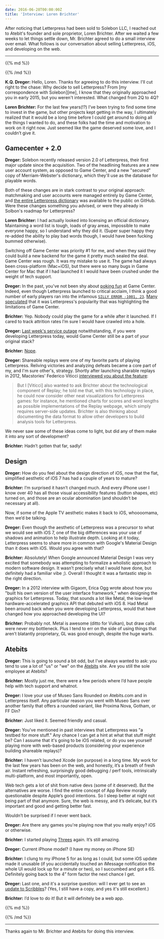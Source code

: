 ```yaml
---
date: 2016-06-28T00:00:00Z
title: 'Interview: Loren Brichter'
---
```


After noticing that Letterpress had been sold to Solebon LLC, I reached out to Atebit's founder and sole proprietor, Loren Brichter. After we waited a few weeks to let things settle down, Mr. Brichter agreed to do a small interview over email. What follows is our conversation about selling Letterpress, iOS, and developing on the web. 

--- 

{{% md %}}
<div class='interview'>
{{% /md %}}

**K.Q. Dreger:** Hello, Loren. Thanks for agreeing to do this interview. I'll cut right to the chase: Why decide to sell  Letterpress? From [my correspondence with Solebon][me], I know that they originally approached you in early 2015, but you weren't interested. What changed from 2Q to 4Q?

**Loren Brichter:** For the last few years(!?) I’ve been trying to find some time to invest in the game, but other projects kept getting in the way, I ultimately realized that it would be a long time before I could get around to doing all the things I wanted to do, and these folks had the time and motivation to work on it right now. Just seemed like the game deserved some love, and I couldn’t give it.


## Gamecenter + 2.0

**Dreger:** Solebon recently released version 2.0 of Letterpress, their first major update since the acquisition. Two of the headlining features are a new user account system, as opposed to Game Center, and a new "secured" copy of Merriam-Webster's dictionary, which they'll use as the database for playable words.

Both of these changes are in stark contrast to your original approach: matchmaking and user accounts were managed entirely by Game Center, and [the entire Letterpress dictionary](https://github.com/Atebits/Words) was available to the public on GitHub. Were these changes something you advised, or were they already in Solbon's roadmap for  Letterpress?  

**Loren Brichter:** I had actually looked into licensing an official dictionary. Maintaining a word list is tough, loads of gray areas, impossible to make everyone happy, so I understand why they did it. (Super super happy they re-added the ability to play bad words though, I would have been fucking bummed otherwise).

Switching off Game Center was priority #1 for me, and when they said they could build a new backend for the game it pretty much sealed the deal. Game Center was rough. It was my mistake to use it. The game had always been cross-platform (Mac+iOS), but there were so many bugs in Game Center for Mac that if I had launched it I would have been crushed under the weight of tech support.


**Dreger:** In the past, you've not been shy about [poking fun](https://twitter.com/lorenb/status/737678840135311360) at Game Center. Indeed, even though  Letterpress launched to critical acclaim, I think a good number of early players ran into the infamous [`SILLY ERROR -1001, 23`](http://www.Atebits.com/support/faq/gamecenter-sillyerror/). [Many](http://kotaku.com/5955318/apples-game-center-seems-to-be-malfunctioning-today-blame-letterpress) [speculated](http://www.imore.com/no-skin-game-center) that it was  Letterpress's popularity that was highlighting the limitations of Game Center.

**Brichter:** Yep. Nobody could play the game for a while after it launched. If I cared to track attrition rates I’m sure I would have crawled into a hole.

**Dreger:** [Last week's service outage](http://mashable.com/2016/06/02/apple-service-outages/#XjQHPAf3RaqM) notwithstanding, if you were developing  Letterpress today, would Game Center still be a part of your original stack?

**Brichter:** [Nope][nope].

**Dreger:** Shareable replays were one of my favorite parts of playing  Letterpress. Reliving victories and analyzing defeats became a core part of my, and I'm sure other's, strategy. Shortly after launching sharable replays in 2012, Macstories' Federico Viticci [interviewed you about the feature][ms]:

> But I [Viticci] also wanted to ask Brichter about the technological component of Replay; he told me that, with this technology in place, he could now consider other neat visualizations for Letterpress games: for instance, he mentioned charts for scores and word lengths as possible implementations of the Replay webpage, which simply requires server-side updates. Brichter is also thinking about documenting the data format to allow other developers to build analysis tools for Letterpress.

We never saw some of these ideas come to light, but did any of them make it into any sort of development?

**Brichter:** Hadn’t gotten that far, sadly!

## Design

**Dreger:** How do you feel about the design direction of iOS, now that the flat, simplified aesthetic of iOS 7 has had a couple of years to mature?

**Brichter:** I’m surprised it hasn’t changed much. And every iPhone user I know over 40 has all those visual accessibility features (button shapes, etc) turned on, and those are an ocular abomination (and shouldn’t be necessary at all).

Now, if some of the Apple TV aesthetic makes it back to iOS, whoooomama, then we’d be talking.

**Dreger:** Even though the aesthetic of Letterpress was a precursor to what we would see with iOS 7, one of the big differences was your use of shadows and animation to help illustrate depth. Looking at it today, Letterpress seems to share more in common with Google's Material Design than it does with iOS. Would you agree with that?

**Brichter:** Absolutely! When Google announced Material Design I was very excited that somebody was attempting to formalize a wholistic approach to modern software design. It wasn’t precisely what I would have done, but definitely had a familiar vibe ;). Overall I thought it was a fantastic step in the right direction.


**Dreger:** In a 2012 interview with Gigaom, Erica Ogg wrote about how you "built his own version of the user interface framework," when designing the graphics for  Letterpress. Today, that sounds a lot like Metal, the low-level hardware-accelerated graphics API that debuted with iOS 8. Had Metal been around back when you were developing  Letterpress, would that have changed how you approached developing the UI?

**Brichter:** Probably not. Metal is awesome (ditto for Vulkan), but draw calls were never my bottleneck. Plus I tend to err on the side of using things that aren’t blatantly proprietary, GL was good enough, despite the huge warts.


## Atebits

**Dreger:** This is going to sound a bit odd, but I've always wanted to ask: you tend to use a lot of "us" or "we" on the [Atebits](http://www.Atebits.com/contact/) site. Are you still the sole employee at Atebits?

**Brichter:** Mostly just me, there were a few periods where I’d have people help with tech support and whatnot.

**Dreger:** I love your use of Museo Sans Rounded on Atebits.com and in  Letterpress itself. Any particular reason you went with Museo Sans over another family that offers a rounded variant, like Proxima Nova, Gotham, or FF Din?

**Brichter:** Just liked it. Seemed friendly and casual.

**Dreger:** You've mentioned in past interviews that  Letterpress was "a testbed for more stuff." Any chance I can get a hint at what that stuff might be? Can I assume that it's going to be iOS related, or do you see yourself playing more with web-based products (considering your experience building shareable replays)?

**Brichter:** I haven’t launched Xcode (on purpose) in a long time. My work for the last few years has been on the web, and honestly, it’s a breath of fresh air. Instant refreshing, surprisingly good debugging / perf tools, intrinsically multi-platform, and most importantly, open.

Web tech gets a lot of shit from native devs (some of it deserved). But the alternatives are worse. I find the entire concept of App Review morally questionable despite Apple’s good intentions. So I sleep better at night not being part of that anymore. Sure, the web is messy, and it’s delicate, but it’s important and good and getting better fast.

Wouldn’t be surprised if I never went back.

**Dreger:** Are there any games you're playing now that you really enjoy? iOS or otherwise.

**Brichter:** I started playing [Threes][3s] again. It’s still amazing.

**Dreger:** Current iPhone model? (I have my money on iPhone SE)

**Brichter:** I clung to my iPhone 5 for as long as I could, but some iOS update made it unusable (if you accidentally touched an iMessage notification the whole UI would lock up for a minute or two), so I succumbed and got a 6S. Definitely going back to the 4” form factor the next chance I get.

**Dreger:** Last one, and it's a surprise question: will I ever get to see an [update to Scribbles][scribbles]? (Yes, I still have a copy, and yes it's still excellent.)

**Brichter:** I’d love to do it! But it will definitely be a web app.

{{% md %}}
</div>
{{% /md %}}

---

Thanks again to Mr. Brichter and Atebits for doing this interview.

[3s]: http://asherv.com/threes/
[ms]: https://www.macstories.net/links/letterpress-1-2-brings-html5-replay-feature/
[scribbles]: http://mac.appstorm.net/general/scribbles-simple-intuitive-drawing-for-mac/
[nope]: http://i.imgur.com/1VCcECJ.gifv

